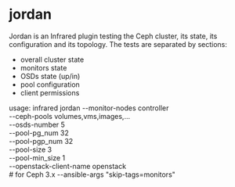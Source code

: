 # jordan

Jordan is an Infrared plugin testing the Ceph cluster, its state, its configuration and its topology.
The tests are separated by sections:
  - overall cluster state
  - monitors state
  - OSDs state (up/in)
  - pool configuration
  - client permissions

usage:
infrared jordan --monitor-nodes controller\
                --ceph-pools volumes,vms,images,... \
                --osds-number 5 \
                --pool-pg_num 32 \
                --pool-pgp_num 32 \
                --pool-size 3 \
                --pool-min_size 1 \
                --openstack-client-name openstack \
                # for Ceph 3.x
                --ansible-args "skip-tags=monitors"